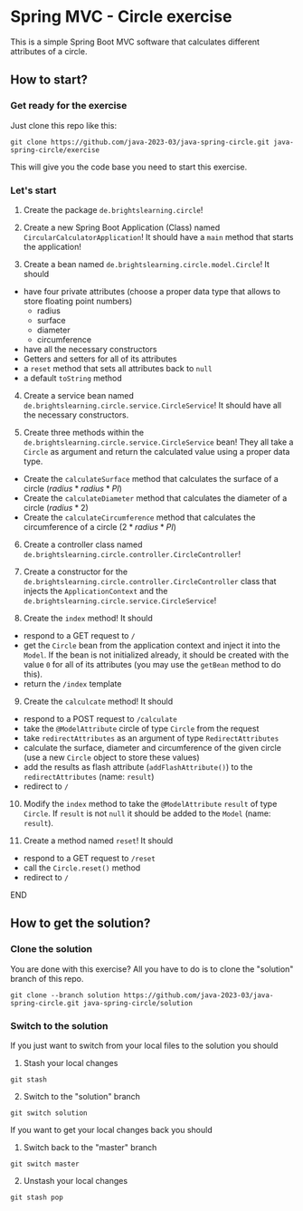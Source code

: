 # Spring MVC - Circle exercise

This is a simple Spring Boot MVC software that calculates different attributes of a circle.

## How to start?

### Get ready for the exercise

Just clone this repo like this:

```
git clone https://github.com/java-2023-03/java-spring-circle.git java-spring-circle/exercise
```

This will give you the code base you need to start this exercise.

### Let's start

1. Create the package ```de.brightslearning.circle```!

2. Create a new Spring Boot Application (Class) named ```CircularCalculatorApplication```! It should have a ```main``` method that starts the application!

3. Create a bean named ```de.brightslearning.circle.model.Circle```! It should

* have four private attributes (choose a proper data type that allows to store floating point numbers)
    * radius
    * surface
    * diameter
    * circumference
* have all the necessary constructors
* Getters and setters for all of its attributes
* a ```reset``` method that sets all attributes back to ```null```
* a default ```toString``` method

4. Create a service bean named ```de.brightslearning.circle.service.CircleService```! It should have all the necessary constructors.

5. Create three methods within the ```de.brightslearning.circle.service.CircleService``` bean! They all take a ```Circle``` as argument and return the calculated value using a proper data type.

* Create the ```calculateSurface``` method that calculates the surface of a circle ($radius * radius * PI$)
* Create the ```calculateDiameter``` method that calculates the diameter of a circle ($radius * 2$)
* Create the ```calculateCircumference``` method that calculates the circumference of a circle ($2 * radius * PI$)

6. Create a controller class named ```de.brightslearning.circle.controller.CircleController```!

7. Create a constructor for the ```de.brightslearning.circle.controller.CircleController``` class that injects the ```ApplicationContext``` and the ```de.brightslearning.circle.service.CircleService```!

8. Create the ```index``` method! It should

* respond to a GET request to ```/```
* get the ```Circle``` bean from the application context and inject it into the ```Model```. If the bean is not initialized already, it should be created with the value ```0``` for all of its attributes (you may use the ```getBean``` method to do this).
* return the ```/index``` template

9. Create the ```calculcate``` method! It should

* respond to a POST request to ```/calculate```
* take the ```@ModelAttribute``` circle of type ```Circle``` from the request
* take ```redirectAttributes``` as an argument of type ```RedirectAttributes```
* calculate the surface, diameter and circumference of the given circle (use a new ```Circle``` object to store these values)
* add the results as flash attribute (```addFlashAttribute()```) to the ```redirectAttributes``` (name: ```result```)
* redirect to ```/```

10. Modify the ```index``` method to take the ```@ModelAttribute``` ```result``` of type ```Circle```. If ```result``` is not ```null``` it should be added to the ```Model``` (name: ```result```). 

11. Create a method named ```reset```! It should

* respond to a GET request to ```/reset```
* call the ```Circle.reset()``` method
* redirect to ```/```

END 

## How to get the solution?

### Clone the solution
You are done with this exercise? All you have to do is to clone the "solution" branch of this repo.

```
git clone --branch solution https://github.com/java-2023-03/java-spring-circle.git java-spring-circle/solution

```

### Switch to the solution

If you just want to switch from your local files to the solution you should

1. Stash your local changes

```
git stash
```

2. Switch to the "solution" branch

```
git switch solution
```

If you want to get your local changes back you should

1. Switch back to the "master" branch

```
git switch master
```

2. Unstash your local changes

```
git stash pop
```
